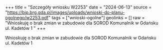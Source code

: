 +++
title = "Szczegóły wniosku W2253"
date = "2024-06-13"
source = "https://bip.brg.gda.pl/images/uploads/wnioski-do-planu-ogolnego/w2253.pdf"
tags = ["wnioski-ogolne"]
geolinks = []
raw = "Wnioskuję o brak zmian w zabudowie dla SOROD Komunalnik w Gdańsku ul. Kadetów 1 "
+++

Wnioskuję o brak zmian w zabudowie dla SOROD Komunalnik w Gdańsku ul.
Kadetów 1



